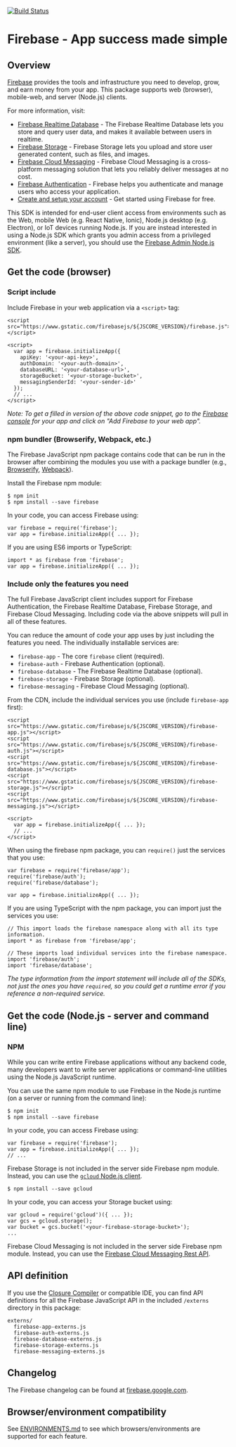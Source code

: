 [![Build Status](https://travis-ci.org/firebase/firebase-js-sdk.svg?branch=master)](https://travis-ci.org/firebase/firebase-js-sdk)

# Firebase - App success made simple

## Overview

[Firebase](https://firebase.google.com) provides the tools and infrastructure
you need to develop, grow, and earn money from your app. This package supports
web (browser), mobile-web, and server (Node.js) clients.

For more information, visit:

- [Firebase Realtime Database](https://firebase.google.com/docs/database/web/start) -
  The Firebase Realtime Database lets you store and query user data, and makes
  it available between users in realtime.
- [Firebase Storage](https://firebase.google.com/docs/storage/web/start) -
  Firebase Storage lets you upload and store user generated content, such as
  files, and images.
- [Firebase Cloud Messaging](https://firebase.google.com/docs/cloud-messaging/js/client) -
  Firebase Cloud Messaging is a cross-platform messaging solution that lets you
  reliably deliver messages at no cost.
- [Firebase Authentication](https://firebase.google.com/docs/auth/web/manage-users) -
  Firebase helps you authenticate and manage users who access your application.
- [Create and setup your account](https://firebase.google.com/docs/web/setup) -
  Get started using Firebase for free.

This SDK is intended for end-user client access from environments such as the
Web, mobile Web (e.g. React Native, Ionic), Node.js desktop (e.g. Electron), or
IoT devices running Node.js. If you are instead interested in using a Node.js
SDK which grants you admin access from a privileged environment (like a server),
you should use the
[Firebase Admin Node.js SDK](https://firebase.google.com/docs/admin/setup/).

## Get the code (browser)

### Script include

Include Firebase in your web application via a `<script>` tag:

```
<script src="https://www.gstatic.com/firebasejs/${JSCORE_VERSION}/firebase.js"></script>

<script>
  var app = firebase.initializeApp({
    apiKey: '<your-api-key>',
    authDomain: '<your-auth-domain>',
    databaseURL: '<your-database-url>',
    storageBucket: '<your-storage-bucket>',
    messagingSenderId: '<your-sender-id>'
  });
  // ...
</script>
```

*Note: To get a filled in version of the above code snippet, go to the
[Firebase console](https://console.firebase.google.com/) for your app and click on "Add
Firebase to your web app".*

### npm bundler (Browserify, Webpack, etc.)

The Firebase JavaScript npm package contains code that can be run in the browser
after combining the modules you use with a package bundler (e.g.,
[Browserify](http://browserify.org/), [Webpack](https://webpack.github.io/)).

Install the Firebase npm module:

```
$ npm init
$ npm install --save firebase
```

In your code, you can access Firebase using:

```
var firebase = require('firebase');
var app = firebase.initializeApp({ ... });
```

If you are using ES6 imports or TypeScript:

```
import * as firebase from 'firebase';
var app = firebase.initializeApp({ ... });
```

### Include only the features you need

The full Firebase JavaScript client includes support for Firebase Authentication, the
Firebase Realtime Database, Firebase Storage, and Firebase Cloud Messaging. Including
code via the above snippets will pull in all of these features.

You can reduce the amount of code your app uses by just including the features
you need. The individually installable services are:

- `firebase-app` - The core `firebase` client (required).
- `firebase-auth` - Firebase Authentication (optional).
- `firebase-database` - The Firebase Realtime Database (optional).
- `firebase-storage` - Firebase Storage (optional).
- `firebase-messaging` - Firebase Cloud Messaging (optional).

From the CDN, include the individual services you use (include `firebase-app`
first):

```
<script src="https://www.gstatic.com/firebasejs/${JSCORE_VERSION}/firebase-app.js"></script>
<script src="https://www.gstatic.com/firebasejs/${JSCORE_VERSION}/firebase-auth.js"></script>
<script src="https://www.gstatic.com/firebasejs/${JSCORE_VERSION}/firebase-database.js"></script>
<script src="https://www.gstatic.com/firebasejs/${JSCORE_VERSION}/firebase-storage.js"></script>
<script src="https://www.gstatic.com/firebasejs/${JSCORE_VERSION}/firebase-messaging.js"></script>

<script>
  var app = firebase.initializeApp({ ... });
  // ...
</script>
```

When using the firebase npm package, you can `require()` just the services that
you use:

```
var firebase = require('firebase/app');
require('firebase/auth');
require('firebase/database');

var app = firebase.initializeApp({ ... });
```

If you are using TypeScript with the npm package, you can import just the
services you use:

```
// This import loads the firebase namespace along with all its type information.
import * as firebase from 'firebase/app';

// These imports load individual services into the firebase namespace.
import 'firebase/auth';
import 'firebase/database';
```

_The type information from the import statement will include all of the SDKs,
not just the ones you have `required`, so you could get a runtime error if you
reference a non-required service._

## Get the code (Node.js - server and command line)

### NPM

While you can write entire Firebase applications without any backend code, many
developers want to write server applications or command-line utilities using the
Node.js JavaScript runtime.

You can use the same npm module to use Firebase in the Node.js runtime (on a
server or running from the command line):

```
$ npm init
$ npm install --save firebase
```

In your code, you can access Firebase using:

```
var firebase = require('firebase');
var app = firebase.initializeApp({ ... });
// ...
```

Firebase Storage is not included in the server side Firebase npm module.
Instead, you can use the
[`gcloud` Node.js client](https://googlecloudplatform.github.io/gcloud-node).

```
$ npm install --save gcloud
```

In your code, you can access your Storage bucket using:

```
var gcloud = require('gcloud')({ ... });
var gcs = gcloud.storage();
var bucket = gcs.bucket('<your-firebase-storage-bucket>');
...
```

Firebase Cloud Messaging is not included in the server side Firebase npm module.
Instead, you can use the
[Firebase Cloud Messaging Rest API](https://firebase.google.com/docs/cloud-messaging/send-message).

## API definition

If you use the
[Closure Compiler](https://developers.google.com/closure/compiler/) or
compatible IDE, you can find API definitions for all the Firebase JavaScript API
in the included `/externs` directory in this package:

```
externs/
  firebase-app-externs.js
  firebase-auth-externs.js
  firebase-database-externs.js
  firebase-storage-externs.js
  firebase-messaging-externs.js
```

## Changelog

The Firebase changelog can be found at
[firebase.google.com](https://firebase.google.com/support/release-notes/js).

## Browser/environment compatibility

See [ENVIRONMENTS.md](ENVIRONMENTS.md) to see which browsers/environments are
supported for each feature.
